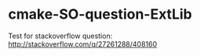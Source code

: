 cmake-SO-question-ExtLib
=======================

Test for stackoverflow question: http://stackoverflow.com/q/27261288/408160
